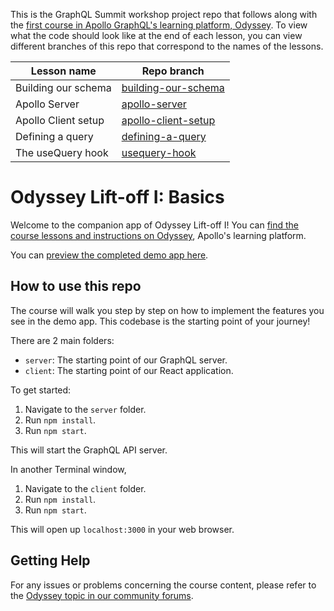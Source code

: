 This is the GraphQL Summit workshop project repo that follows along with the [first course in Apollo GraphQL's learning platform, Odyssey](https://odyssey.apollographql.com/lift-off-part1). To view what the code should look like at the end of each lesson, you can view different branches of this repo that correspond to the names of the lessons.

| Lesson name                | Repo branch                                                                                                      | 
| -------------------------- | ---------------------------------------------------------------------------------------------------------------- |
| Building our schema        | [building-our-schema](https://github.com/jgarrow/graphql-summit-workshop/tree/building-our-schema)               |
| Apollo Server              | [apollo-server](https://github.com/jgarrow/graphql-summit-workshop/tree/apollo-server)                           |
| Apollo Client setup        | [apollo-client-setup](https://github.com/jgarrow/graphql-summit-workshop/tree/apollo-client-setup)               |
| Defining a query           | [defining-a-query](https://github.com/jgarrow/graphql-summit-workshop/tree/defining-a-query)                     |
| The useQuery hook          | [usequery-hook](https://github.com/jgarrow/graphql-summit-workshop/tree/usequery-hook)                           |


# Odyssey Lift-off I: Basics

Welcome to the companion app of Odyssey Lift-off I! You can [find the course lessons and instructions on Odyssey](https://odyssey.apollographql.com/lift-off-part1), Apollo's learning platform.

You can [preview the completed demo app here](https://lift-off-client-demo.netlify.app/).

## How to use this repo

The course will walk you step by step on how to implement the features you see in the demo app. This codebase is the starting point of your journey!

There are 2 main folders:

- `server`: The starting point of our GraphQL server.
- `client`: The starting point of our React application.

To get started:

1. Navigate to the `server` folder.
1. Run `npm install`.
1. Run `npm start`.

This will start the GraphQL API server.

In another Terminal window,

1. Navigate to the `client` folder.
1. Run `npm install`.
1. Run `npm start`.

This will open up `localhost:3000` in your web browser.

## Getting Help

For any issues or problems concerning the course content, please refer to the [Odyssey topic in our community forums](https://community.apollographql.com/tags/c/help/6/odyssey).
